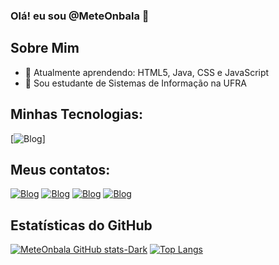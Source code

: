  ### Olá! eu sou @MeteOnbala 👋
 ## Sobre Mim 
- 🌱 Atualmente aprendendo: HTML5, Java, CSS e JavaScript
- 🏫 Sou estudante de Sistemas de Informação na UFRA
## Minhas Tecnologias:
[![Blog](https://img.shields.io/badge/Python-3776AB?style=for-the-badge&logo=python&logoColor=white)]
## Meus contatos:
[![Blog](https://img.shields.io/badge/Facebook-1877F2?style=for-the-badge&logo=facebook&logoColor=white)](https://www.facebook.com/gustavo.Gustag7999/) 
[![Blog](https://img.shields.io/badge/Instagram-E4405F?style=for-the-badge&logo=instagram&logoColor=white)](https://www.instagram.com/ogustavo0o0/)
[![Blog](https://img.shields.io/badge/LinkedIn-0077B5?style=for-the-badge&logo=linkedin&logoColor=white)](https://www.linkedin.com/in/gustag7999/)
[![Blog](https://img.shields.io/badge/YouTube-FF0000?style=for-the-badge&logo=youtube&logoColor=white)](https://www.youtube.com/@meteonbala)
## Estatísticas do GitHub
[![MeteOnbala GitHub stats-Dark](https://github-readme-stats.vercel.app/api?username=MeteOnbala&show_icons=true&theme=darcula)](https://github.com/MeteOnbala)
[![Top Langs](https://github-readme-stats.vercel.app/api/top-langs/?username=MeteOnbala&layout=pie)](https://github.com/MeteOnbala)
